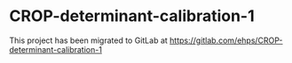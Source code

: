 # CROP-determinant-calibration-1

This project has been migrated to GitLab at https://gitlab.com/ehps/CROP-determinant-calibration-1
